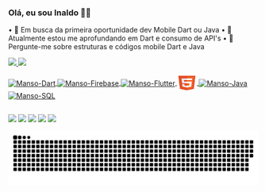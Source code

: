 ### Olá, eu sou Inaldo ✌🏼
 • 🔭 Em busca da primeira oportunidade dev Mobile Dart ou Java
 • 🌱 Atualmente estou me aprofundando em Dart e consumo de API's
 • 💬 Pergunte-me sobre estruturas e códigos mobile Dart e Java
 <div>
  <a href="https://github.com/InaldoManso">
  <img height="150em" src="https://github-readme-stats.vercel.app/api?username=InaldoManso&show_icons=true&theme=radical&include_all_commits=true&count_private=true"/>
  <img height="150em" src="https://github-readme-stats.vercel.app/api/top-langs/?username=InaldoManso&layout=compact&langs_count=7&theme=radical"/>
</div>
<div style="display: inline_block"><br>
  <img align="center" alt="Manso-Dart" height="30" width="40" src="https://cdn.jsdelivr.net/gh/devicons/devicon/icons/dart/dart-original.svg">
  <img align="center" alt="Manso-Firebase" height="30" width="40" src="https://cdn.jsdelivr.net/gh/devicons/devicon/icons/firebase/firebase-plain.svg">
  <img align="center" alt="Manso-Flutter" height="30" width="40" src="https://cdn.jsdelivr.net/gh/devicons/devicon/icons/flutter/flutter-original.svg">
  <img align="center" alt="Manso-HTML" height="30" width="40" src="https://raw.githubusercontent.com/devicons/devicon/master/icons/html5/html5-original.svg">
  <img align="center" alt="Manso-Java" height="30" width="40" src="https://cdn.jsdelivr.net/gh/devicons/devicon/icons/java/java-original.svg">
  <img align="center" alt="Manso-SQL" height="30" width="40" src="https://cdn.jsdelivr.net/gh/devicons/devicon/icons/mysql/mysql-original.svg">
</div>
 
 ##
 
 <div> 
  <a href = "mailto:inaldo.manso@gmail.com"><img src="https://img.shields.io/badge/-Gmail-%23333?style=for-the-badge&logo=gmail&logoColor=white" target="_blank"></a>
  <a href = "mailto:inaldo.manso@outlook.com"><img src="https://img.shields.io/badge/Microsoft_Outlook-0078D4?style=for-the-badge&logo=microsoft-outlook&logoColor=white" target="_blank"></a>
  <a href="https://www.linkedin.com/in/inaldomanso/" target="_blank"><img src="https://img.shields.io/badge/-LinkedIn-%230077B5?style=for-the-badge&logo=linkedin&logoColor=white" target="_blank"></a> 
  <a href="https://www.instagram.com/manso_98/" target="_blank"><img src="https://img.shields.io/badge/-Instagram-%23E4405F?style=for-the-badge&logo=instagram&logoColor=white" target="_blank"></a>
  <a href="https://www.twitch.tv/manso_98" target="_blank"><img src="https://img.shields.io/badge/Twitch-9146FF?style=for-the-badge&logo=twitch&logoColor=white" target="_blank"></a>
  
  ![Snake animation](https://github.com/InaldoManso/InaldoManso/blob/output/github-contribution-grid-snake.svg)
</div>

 
 
 <!-- <a href="https://www.youtube.com/channel/UC_-uuuZbY0AAt9CViNzvc-Q" target="_blank"><img src="https://img.shields.io/badge/YouTube-FF0000?style=for-the-badge&logo=youtube&logoColor=white" target="_blank"></a>
  
  <a href="https://instagram.com/rafaballerini" target="_blank"><img src="https://img.shields.io/badge/-Instagram-%23E4405F?style=for-the-badge&logo=instagram&logoColor=white" target="_blank"></a>
  
 	<a href="https://www.twitch.tv/manso_98" target="_blank"><img src="https://img.shields.io/badge/Twitch-9146FF?style=for-the-badge&logo=twitch&logoColor=white" target="_blank"></a>

 <a href="https://discord.gg/pDbY76q8Qf" target="_blank"><img src="https://img.shields.io/badge/Discord-7289DA?style=for-the-badge&logo=discord&logoColor=white" target="_blank"></a> 

O GIF
<img align="right" alt="Rafa-yoda" src="https://cdn.discordapp.com/attachments/795358919417397249/825430589581688872/hi.gif">

-->

